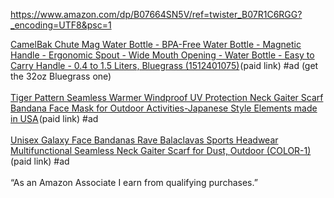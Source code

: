 <index>

https://www.amazon.com/dp/B07664SN5V/ref=twister_B07R1C6RGG?_encoding=UTF8&psc=1

<a target="_blank" href="https://www.amazon.com/gp/product/B07664SN5V/ref=as_li_tl?ie=UTF8&camp=1789&creative=9325&creativeASIN=B07664SN5V&linkCode=as2&tag=kenosabi0d-20&linkId=6f724ba801e1828131c6718de43d322c">CamelBak Chute Mag Water Bottle - BPA-Free Water Bottle - Magnetic Handle - Ergonomic Spout - Wide Mouth Opening - Water Bottle - Easy to Carry Handle - 0.4 to 1.5 Liters, Bluegrass (1512401075)</a><img src="//ir-na.amazon-adsystem.com/e/ir?t=kenosabi0d-20&l=am2&o=1&a=B07664SN5V" width="1" height="1" border="0" alt="" style="border:none !important; margin:0px !important;" />(paid link) #ad  (get the 32oz Bluegrass one)
<br>
<br>
<a target="_blank" href="https://www.amazon.com/gp/product/B08JYLQ3W8/ref=as_li_tl?ie=UTF8&camp=1789&creative=9325&creativeASIN=B08JYLQ3W8&linkCode=as2&tag=kenosabi0d-20&linkId=e445995bfcabbcf24672888b3b2f205e">Tiger Pattern Seamless Warmer Windproof UV Protection Neck Gaiter Scarf Bandana Face Mask for Outdoor Activities-Japanese Style Elements made in USA</a><img src="//ir-na.amazon-adsystem.com/e/ir?t=kenosabi0d-20&l=am2&o=1&a=B08JYLQ3W8" width="1" height="1" border="0" alt="" style="border:none !important; margin:0px !important;" />(paid link) #ad
<br>
<br>
<a target="_blank" href="https://www.amazon.com/gp/product/B088X5LPNZ/ref=as_li_tl?ie=UTF8&camp=1789&creative=9325&creativeASIN=B088X5LPNZ&linkCode=as2&tag=kenosabi0d-20&linkId=54a5b61bcfe4f68f27fa414ed0665996">Unisex Galaxy Face Bandanas Rave Balaclavas Sports Headwear Multifunctional Seamless Neck Gaiter Scarf for Dust, Outdoor (COLOR-1)</a><img src="//ir-na.amazon-adsystem.com/e/ir?t=kenosabi0d-20&l=am2&o=1&a=B088X5LPNZ" width="1" height="1" border="0" alt="" style="border:none !important; margin:0px !important;" />(paid link) #ad
<br>
<br>
“As an Amazon Associate I earn from qualifying purchases.” 


</index>
